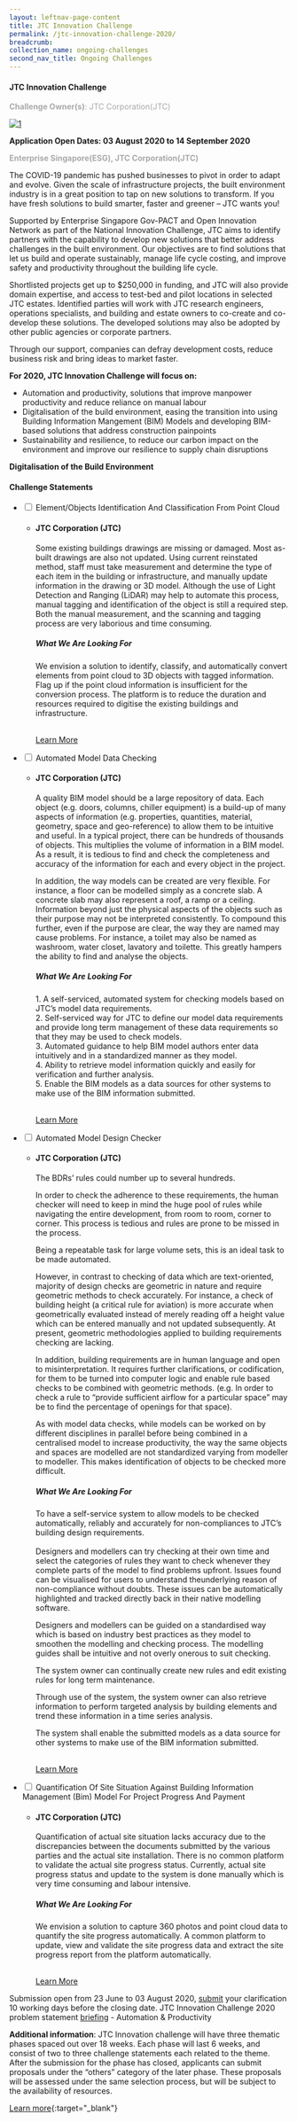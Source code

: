 ```yaml
---
layout: leftnav-page-content
title: JTC Innovation Challenge
permalink: /jtc-innovation-challenge-2020/
breadcrumb:
collection_name: ongoing-challenges
second_nav_title: Ongoing Challenges
---
```


#### JTC Innovation Challenge

<font color="#a9a9a9"><b>Challenge Owner(s)</b>: JTC Corporation(JTC)</b></font>

[![1](/images/ongoing-challenges/JTC-Innovation-Challenge.jpg)](https://gov-pact.ipi-singapore.org/grant-call/jtc-innovation-challenge)

**Application Open Dates: 03 August 2020 to 14 September 2020**<br>

<font color=" #a9a9a9"><b>Enterprise Singapore(ESG), JTC Corporation(JTC)</b></font>

The COVID-19 pandemic has pushed businesses to pivot in order to adapt and evolve. Given the scale of infrastructure projects, the built environment industry is in a great position to tap on new solutions to transform. If you have fresh solutions to build smarter, faster and greener – JTC wants you!

Supported by Enterprise Singapore Gov-PACT and Open Innovation Network as part of the National Innovation Challenge, JTC aims to identify partners with the capability to develop new solutions that better address challenges in the built environment. Our objectives are to find solutions that let us build and operate sustainably, manage life cycle costing, and improve safety and productivity throughout the building life cycle.

Shortlisted projects get up to $250,000 in funding, and JTC will also provide domain expertise, and access to test-bed and pilot locations in selected JTC estates. Identified parties will work with JTC research engineers, operations specialists, and building and estate owners to co-create and co-develop these solutions. The developed solutions may also be adopted by other public agencies or corporate partners.

Through our support, companies can defray development costs, reduce business risk and bring ideas to market faster. 

<b>For 2020, JTC Innovation Challenge will focus on:</b>

<ul>
  <li>Automation and productivity, solutions that improve manpower productivity and reduce reliance on manual labour</li>
  <li>Digitalisation of the build environment, easing the transition into using Building Information Mangement (BIM) Models and developing BIM-based solutions that address construction painpoints</li>
  <li>Sustainability and resilience, to reduce our carbon impact on the environment and improve our resilience to supply chain disruptions</li>
</ul>
 
<b>Digitalisation of the Build Environment</b><br>

<div id="wrapper">
    <h4> Challenge Statements </h4>
<ul>
    <li>
    <input type="checkbox" id="list-item-1">
    <label for="list-item-1" class="first">Element/Objects Identification And Classification From Point Cloud</label>
        <ul>
          <li><b><h4>JTC Corporation (JTC)</h4></b>Some existing buildings drawings are missing or damaged. Most as-built drawings are also not updated. Using current reinstated method, staff must take measurement and determine the type of each item in the building or infrastructure, and manually update information in the drawing or 3D model. Although the use of Light Detection and Ranging (LiDAR) may help to automate this process, manual tagging and identification of the object is still a required step. Both the manual measurement, and the scanning and tagging process are very laborious and time consuming.
<h5>What We Are Looking For</h5>
We envision a solution to identify, classify, and automatically convert elements from point cloud to 3D objects with tagged information. Flag up if the point cloud information is insufficient for the conversion process. The platform is to reduce the duration and resources required to digitise the existing buildings and infrastructure.<br><br>

<a href="https://gov-pact.ipi-singapore.org/challenges/challenge-statement-1-elementobjects-identification-and-classification-point-cloud" >Learn More</a>
          </li>
        </ul>
      </li>
     <li>
    <input type="checkbox" id="list-item-2">
    <label for="list-item-2">Automated Model Data Checking</label>
      <ul>
        <li><b><h4>JTC Corporation (JTC)</h4></b>A quality BIM model should be a large repository of data. Each object (e.g. doors, columns, chiller equipment) is a build-up of many aspects of information (e.g. properties, quantities, material, geometry, space and geo-reference) to allow them to be intuitive and useful. In a typical project, there can be hundreds of thousands of objects. This multiplies the volume of information in a BIM model. As a result, it is tedious to find and check the completeness and accuracy of the information for each and every object in the project.

In addition, the way models can be created are very flexible. For instance, a floor can be modelled simply as a concrete slab. A concrete slab may also represent a roof, a ramp or a ceiling. Information beyond just the physical aspects of the objects such as their purpose may not be interpreted consistently. To compound this further, even if the purpose are clear, the way
they are named may cause problems. For instance, a toilet may also be named as washroom, water closet, lavatory and toilette. This greatly hampers the ability to find and analyse the objects.
<h5>What We Are Looking For</h5>
1. A self-serviced, automated system for checking models based on JTC’s model data requirements.<br>
2. Self-serviced way for JTC to define our model data requirements and provide long term management of these data requirements so that they may be used to check models.<br>
3. Automated guidance to help BIM model authors enter data intuitively and in a standardized manner as they model.<br>
4. Ability to retrieve model information quickly and easily for verification and further analysis.<br>
5. Enable the BIM models as a data sources for other systems to make use of the BIM information submitted.<br><br>


<a href="https://gov-pact.ipi-singapore.org/challenges/challenge-statement-2-automated-model-data-checking-0" >Learn More</a>
        </li>
       </ul>
    </li>
    <li>
    <input type="checkbox" id="list-item-3">
    <label for="list-item-3">Automated Model Design Checker</label>
      <ul>
        <li><b><h4>JTC Corporation (JTC)</h4></b>The BDRs’ rules could number up to several hundreds.

In order to check the adherence to these requirements, the human checker will need to keep in mind the huge pool of rules while navigating the entire development, from room to room, corner to corner. This process is tedious and rules are prone to
be missed in the process.

Being a repeatable task for large volume sets, this is an ideal task to be made automated.

However, in contrast to checking of data which are text-oriented, majority of design checks are geometric in nature and require geometric methods to check accurately. For instance, a check of building height (a critical rule for aviation) is
more accurate when geometrically evaluated instead of merely reading off a height value which can be entered manually and not updated subsequently. At present, geometric methodologies applied to building requirements checking are lacking.

In addition, building requirements are in human language and open to misinterpretation. It requires further clarifications, or codification, for them to be turned into computer logic and enable rule based checks to be combined with geometric methods. (e.g. In order to check a rule to “provide sufficient airflow for a particular space” may be to find the percentage of openings for that space).

As with model data checks, while models can be worked on by different disciplines in parallel before being combined in a centralised model to increase productivity, the way the same objects and spaces are modelled are not standardized varying
from modeller to modeller. This makes identification of objects to be checked more difficult.
<h5>What We Are Looking For</h5>
To have a self-service system to allow models to be checked automatically, reliably and accurately for non-compliances to JTC’s building design requirements.<br><br>
Designers and modellers can try checking at their own time and select the categories of rules they want to check whenever they complete parts of the model to find problems upfront. Issues found can be visualised for users to understand theunderlying reason of non-compliance without doubts. These issues can be automatically highlighted and tracked directly back in their native modelling software.<br>

Designers and modellers can be guided on a standardised way which is based on industry best practices as they model to smoothen the modelling and checking process. The modelling guides shall be intuitive and not overly onerous to suit checking.<br>

The system owner can continually create new rules and edit existing rules for long term maintenance.<br>

Through use of the system, the system owner can also retrieve information to perform targeted analysis by building elements and trend these information in a time series analysis.<br>

The system shall enable the submitted models as a data source for other systems to make use of the BIM information submitted.<br><br>


<a href="https://gov-pact.ipi-singapore.org/challenges/challenge-statement-3-automated-model-design-checker" >Learn More</a>
        </li>
       </ul>
    </li>
    <li>
    <input type="checkbox" id="list-item-4">
    <label for="list-item-4">Quantification Of Site Situation Against Building Information Management (Bim) Model For Project Progress And Payment</label>
      <ul>
        <li><b><h4>JTC Corporation (JTC)</h4></b>Quantification of actual site situation lacks accuracy due to the discrepancies between the documents submitted by the various parties and the actual site installation. There is no common platform to validate the actual site progress status. Currently, actual site progress status and update to the system is done manually which is very time consuming and labour intensive.
<h5>What We Are Looking For</h5>
We envision a solution to capture 360 photos and point cloud data to quantify the site progress automatically. A common platform to update, view and validate the site progress data and extract the site progress report from the platform automatically.<br><br>


<a href="https://gov-pact.ipi-singapore.org/challenges/challenge-statement-4-quantification-site-situation-against-building-information" >Learn More</a>
        </li>
       </ul>
    </li>
</ul>
</div>


Submission open from 23 June to 03 August 2020, [submit](https://form.gov.sg/5edf0b2cb735b200116213b5) your clarification 10 working days before the closing date.
JTC Innovation Challenge 2020 problem statement [briefing](https://www.youtube.com/watch?v=BSAGySacgFs&feature=youtu.be) - Automation & Productivity

<b>Additional information</b>: JTC Innovation challenge will have three thematic phases spaced out over 18 weeks. Each phase will last 6 weeks, and consist of two to three challenge statements each related to the theme. After the submission for the phase has closed, applicants can submit proposals under the “others” category of the later phase. These proposals will be assessed under the same selection process, but will be subject to the availability of resources. 

[Learn more](https://gov-pact.ipi-singapore.org/grant-call/jtc-innovation-challenge){:target="_blank"}
